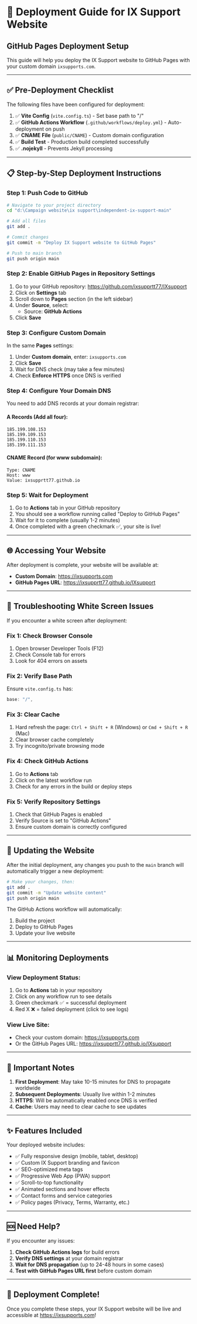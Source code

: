 # 🚀 Deployment Guide for IX Support Website

## GitHub Pages Deployment Setup

This guide will help you deploy the IX Support website to GitHub Pages with your custom domain `ixsupports.com`.

---

## ✅ Pre-Deployment Checklist

The following files have been configured for deployment:

1. ✅ **Vite Config** (`vite.config.ts`) - Set base path to "/"
2. ✅ **GitHub Actions Workflow** (`.github/workflows/deploy.yml`) - Auto-deployment on push
3. ✅ **CNAME File** (`public/CNAME`) - Custom domain configuration
4. ✅ **Build Test** - Production build completed successfully
5. ✅ **.nojekyll** - Prevents Jekyll processing

---

## 📋 Step-by-Step Deployment Instructions

### Step 1: Push Code to GitHub

```bash
# Navigate to your project directory
cd "d:\Campaign website\ix support\independent-ix-support-main"

# Add all files
git add .

# Commit changes
git commit -m "Deploy IX Support website to GitHub Pages"

# Push to main branch
git push origin main
```

### Step 2: Enable GitHub Pages in Repository Settings

1. Go to your GitHub repository: https://github.com/ixsupprtt77/IXsupport
2. Click on **Settings** tab
3. Scroll down to **Pages** section (in the left sidebar)
4. Under **Source**, select:
   - Source: **GitHub Actions**
5. Click **Save**

### Step 3: Configure Custom Domain

In the same **Pages** settings:

1. Under **Custom domain**, enter: `ixsupports.com`
2. Click **Save**
3. Wait for DNS check (may take a few minutes)
4. Check **Enforce HTTPS** once DNS is verified

### Step 4: Configure Your Domain DNS

You need to add DNS records at your domain registrar:

#### A Records (Add all four):
```
185.199.108.153
185.199.109.153
185.199.110.153
185.199.111.153
```

#### CNAME Record (for www subdomain):
```
Type: CNAME
Host: www
Value: ixsupprtt77.github.io
```

### Step 5: Wait for Deployment

1. Go to **Actions** tab in your GitHub repository
2. You should see a workflow running called "Deploy to GitHub Pages"
3. Wait for it to complete (usually 1-2 minutes)
4. Once completed with a green checkmark ✅, your site is live!

---

## 🌐 Accessing Your Website

After deployment is complete, your website will be available at:
- **Custom Domain**: https://ixsupports.com
- **GitHub Pages URL**: https://ixsupprtt77.github.io/IXsupport

---

## 🔧 Troubleshooting White Screen Issues

If you encounter a white screen after deployment:

### Fix 1: Check Browser Console
1. Open browser Developer Tools (F12)
2. Check Console tab for errors
3. Look for 404 errors on assets

### Fix 2: Verify Base Path
Ensure `vite.config.ts` has:
```typescript
base: "/",
```

### Fix 3: Clear Cache
1. Hard refresh the page: `Ctrl + Shift + R` (Windows) or `Cmd + Shift + R` (Mac)
2. Clear browser cache completely
3. Try incognito/private browsing mode

### Fix 4: Check GitHub Actions
1. Go to **Actions** tab
2. Click on the latest workflow run
3. Check for any errors in the build or deploy steps

### Fix 5: Verify Repository Settings
1. Check that GitHub Pages is enabled
2. Verify Source is set to "GitHub Actions"
3. Ensure custom domain is correctly configured

---

## 🔄 Updating the Website

After the initial deployment, any changes you push to the `main` branch will automatically trigger a new deployment:

```bash
# Make your changes, then:
git add .
git commit -m "Update website content"
git push origin main
```

The GitHub Actions workflow will automatically:
1. Build the project
2. Deploy to GitHub Pages
3. Update your live website

---

## 📊 Monitoring Deployments

### View Deployment Status:
1. Go to **Actions** tab in your repository
2. Click on any workflow run to see details
3. Green checkmark ✅ = successful deployment
4. Red X ❌ = failed deployment (click to see logs)

### View Live Site:
- Check your custom domain: https://ixsupports.com
- Or the GitHub Pages URL: https://ixsupprtt77.github.io/IXsupport

---

## 📝 Important Notes

1. **First Deployment**: May take 10-15 minutes for DNS to propagate worldwide
2. **Subsequent Deployments**: Usually live within 1-2 minutes
3. **HTTPS**: Will be automatically enabled once DNS is verified
4. **Cache**: Users may need to clear cache to see updates

---

## ✨ Features Included

Your deployed website includes:
- ✅ Fully responsive design (mobile, tablet, desktop)
- ✅ Custom IX Support branding and favicon
- ✅ SEO-optimized meta tags
- ✅ Progressive Web App (PWA) support
- ✅ Scroll-to-top functionality
- ✅ Animated sections and hover effects
- ✅ Contact forms and service categories
- ✅ Policy pages (Privacy, Terms, Warranty, etc.)

---

## 🆘 Need Help?

If you encounter any issues:

1. **Check GitHub Actions logs** for build errors
2. **Verify DNS settings** at your domain registrar
3. **Wait for DNS propagation** (up to 24-48 hours in some cases)
4. **Test with GitHub Pages URL first** before custom domain

---

## 🎉 Deployment Complete!

Once you complete these steps, your IX Support website will be live and accessible at https://ixsupports.com!
